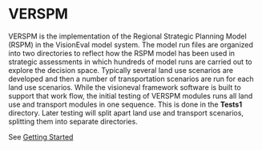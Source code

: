# VERSPM #  
VERSPM is the implementation of the Regional Strategic Planning Model (RSPM) in the VisionEval model system. The model run files are organized into two directories to reflect how the RSPM model has been used in strategic assessments in which hundreds of model runs are carried out to explore the decision space. Typically several land use scenarios are developed and then a number of transportation scenarios are run for each land use scenarios. While the visioneval framework software is built to support that work flow, the initial testing of VERSPM modules runs all land use and transport modules in one sequence. This is done in the **Tests1** directory. Later testing will split apart land use and transport scenarios, splitting them into separate directories.

See [Getting Started](https://github.com/VisionEval/VisionEval/wiki/Getting-Started)

